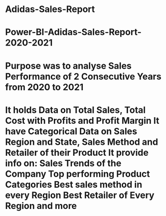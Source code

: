 # Adidas-Sales-Report
# Power-BI-Adidas-Sales-Report-2020-2021
# Purpose was to analyse Sales Performance of 2 Consecutive Years from 2020 to 2021
# It holds Data on Total Sales, Total Cost with Profits and Profit Margin It have Categorical Data on Sales Region and State, Sales Method and Retailer of their Product It provide info on: Sales Trends of the Company Top performing Product Categories Best sales method in every Region Best Retailer of Every Region and more
